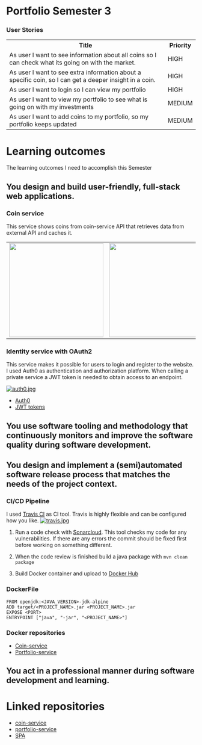# Portfolio Semester 3

### User Stories
<table>
  <tr>
    <th>Title</th>
    <th>Priority</th>
  </tr>
  <tr>
    <td>
      As user I want to see information about all coins so I can check what its going on with the market.
    </td>
    <td>
      HIGH
    </td>
  </tr>
  <tr>
    <td>
      As user I want to see extra information about a specific coin, so I can get a deeper insight in a coin.
    </td>
    <td>
      HIGH
    </td>
  </tr>
  <tr>
    <td>
      As user I want to login so I can view my portfolio
    </td>
    <td>
      HIGH
    </td>
  </tr>
  <tr>
    <td>
      As user I want to view my portfolio to see what is going on with my investments
    </td>
    <td>
     MEDIUM
    </td>
  </tr>
  <tr>
    <td>
      As user I want to add coins to my portfolio, so my portfolio keeps updated
    </td>
    <td>
     MEDIUM
    </td>
  </tr>
</table>

# Learning outcomes
The learning outcomes I need to accomplish this Semester

## You design and build user-friendly, full-stack web applications.
### Coin service
This service shows coins from coin-service API that retrieves data from external API and caches it.
<table>
  <tr>
    <td><image src="https://i.postimg.cc/7hCSPRqd/endpoint-coins.jpg" height=250/></td>
    <td><image src="https://i.postimg.cc/85qtmZ6M/Home.jpg" height=250 width=450/></td>
  </tr>
  </table>
  
### Identity service with OAuth2
This service makes it possible for users to login and register to the website. I used Auth0 as authentication and authorization platform.
When calling a private service a JWT token is needed to obtain access to an endpoint.

[![auth0.jpg](https://i.postimg.cc/C5wbKw4d/auth0.jpg)](https://postimg.cc/mz6PXfJG)

* [Auth0](https://auth0.com/)
* [JWT tokens](https://www.youtube.com/watch?v=soGRyl9ztjI)

## You use software tooling and methodology that continuously monitors and improve the software quality during software development.

## You design and implement a (semi)automated software release process that matches the needs of the project context.

### CI/CD Pipeline
I used [Travis CI](https://travis-ci.org/) as CI tool. Travis is highly flexible and can be configured how you like.
[![travis.jpg](https://i.postimg.cc/L5NW7pfc/travis.jpg)](https://postimg.cc/CnnJB9c7)

1. Run a code check with [Sonarcloud](https://sonarcloud.io/). This tool checks my code for any vulnerabilities. If there are any errors the commit should be fixed first before working on something different.

2. When the code review is finished build a java package with ```mvn clean package```

3. Build Docker container and upload to [Docker Hub](https://hub.docker.com/)

### DockerFile
```
FROM openjdk:<JAVA_VERSION>-jdk-alpine
ADD target/<PROJECT_NAME>.jar <PROJECT_NAME>.jar
EXPOSE <PORT>
ENTRYPOINT ["java", "-jar", "<PROJECT_NAME>"]
```

### Docker repositories
* [Coin-service](https://hub.docker.com/repository/docker/dirkl1/cryptoboard-coin-service)
* [Portfolio-service](https://hub.docker.com/repository/docker/dirkl1/cryptoboard-portfolio-service)

## You act in a professional manner during software development and learning.

# Linked repositories
*  [coin-service](https://github.com/DirkLemmen/cryptoboard-coin-service)
*  [portfolio-service](https://github.com/DirkLemmen/cryptoboard-portfolio-service)
*  [SPA](https://github.com/DirkLemmen/CryptoBoardSPA)
